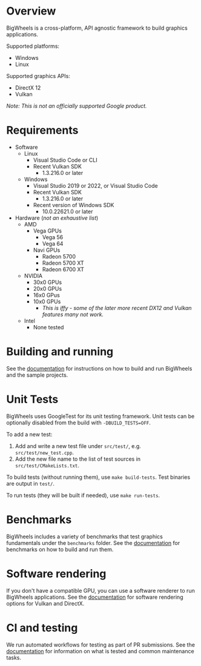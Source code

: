 # Overview
BigWheels is a cross-platform, API agnostic framework to build graphics applications.

Supported platforms:
* Windows
* Linux

Supported graphics APIs:
* DirectX 12
* Vulkan

*Note: This is not an officially supported Google product.*

# Requirements
 * Software
   * Linux
     * Visual Studio Code or CLI
     * Recent Vulkan SDK
       * 1.3.216.0 or later
   * Windows
     * Visual Studio 2019 or 2022, or Visual Studio Code
     * Recent Vulkan SDK
       * 1.3.216.0 or later
     * Recent version of Windows SDK
       * 10.0.22621.0 or later
 * Hardware (*not an exhaustive list*)
   * AMD
     * Vega GPUs
       * Vega 56
       * Vega 64
     * Navi GPUs
        * Radeon 5700
        * Radeon 5700 XT
        * Radeon 6700 XT
   * NVIDIA
     * 30x0 GPUs
     * 20x0 GPUs
     * 16x0 GPus
     * 10x0 GPUs
       * *This is iffy - some of the later more recent DX12 and Vulkan features many not work.*
    * Intel
       * None tested

# Building and running
See the [documentation](docs/building_and_running.md) for instructions on how to build and run BigWheels and the sample projects.

# Unit Tests
BigWheels uses GoogleTest for its unit testing framework. Unit tests can be optionally disabled from the build with `-DBUILD_TESTS=OFF`.

To add a new test:
1) Add and write a new test file under `src/test/`, e.g. `src/test/new_test.cpp`.
2) Add the new file name to the list of test sources in `src/test/CMakeLists.txt`.

To build tests (without running them), use `make build-tests`. Test binaries are output in `test/`.

To run tests (they will be built if needed), use `make run-tests`.

# Benchmarks
BigWheels includes a variety of benchmarks that test graphics fundamentals under the `benchmarks` folder. See the [documentation](docs/benchmarks.md) for benchmarks on how to build and run them.

# Software rendering
If you don't have a compatible GPU, you can use a software renderer to run BigWheels applications. See the [documentation](docs/software_rendering.md) for software rendering options for Vulkan and DirectX.

# CI and testing
We run automated workflows for testing as part of PR submissions. See the [documentation](docs/ci_testing.md) for information on what is tested and common maintenance tasks.
